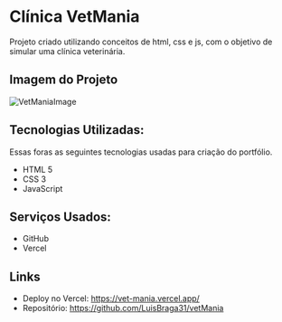 # Clínica VetMania

Projeto criado utilizando conceitos de html, css e js, com o objetivo de simular uma clínica veterinária. 

## Imagem do Projeto
![VetManiaImage](https://github.com/LuisBraga31/hamburgerShop.github.io/assets/83723698/7b1f0f33-3531-48b1-830d-c446715117bb)

## Tecnologias Utilizadas:

Essas foras as seguintes tecnologias usadas para criação do portfólio.

* HTML 5
* CSS 3
* JavaScript

## Serviços Usados:

* GitHub
* Vercel

## Links
  - Deploy no Vercel: https://vet-mania.vercel.app/
  - Repositório: https://github.com/LuisBraga31/vetMania